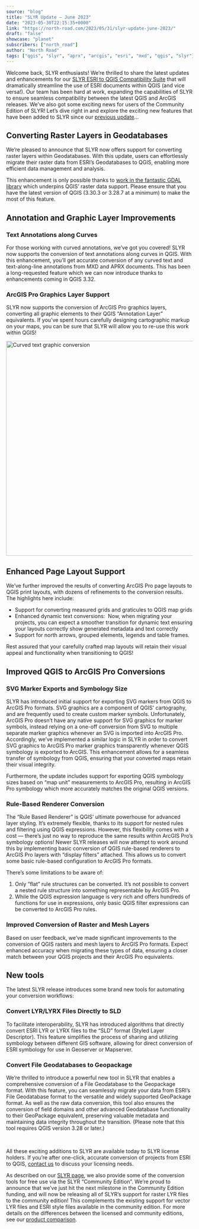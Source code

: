 ```yaml
---
source: "blog"
title: "SLYR Update — June 2023"
date: "2023-05-30T22:15:35+0000"
link: "https://north-road.com/2023/05/31/slyr-update-june-2023/"
draft: "false"
showcase: "planet"
subscribers: ["north_road"]
author: "North Road"
tags: ["qgis", "slyr", "aprx", "arcgis", "esri", "mxd", "qgis", "slyr"]
---
```


<div>Welcome back, SLYR enthusiasts! We&#8217;re thrilled to share the latest updates and enhancements for our <a href="https://north-road.com/slyr/">SLYR ESRI to QGIS Compatibility Suite</a> that will dramatically streamline the use of ESRI documents within QGIS (and vice versa!). Our team has been hard at work, expanding the capabilities of SLYR to ensure seamless compatibility between the latest QGIS and ArcGIS releases. We&#8217;ve also got some exciting news for users of the Community Edition of SLYR! Let&#8217;s dive right in and explore the exciting new features that have been added to SLYR since our <a href="https://north-road.com/2022/11/04/slyr-update-november-2022/">previous update</a>&#8230;</div>
<div>
<h2>Converting Raster Layers in Geodatabases</h2>
<p>We&#8217;re pleased to announce that SLYR now offers support for converting raster layers within Geodatabases. With this update, users can effortlessly migrate their raster data from ESRI&#8217;s Geodatabases to QGIS, enabling more efficient data management and analysis.</p>
<p>This enhancement is only possible thanks to <a href="https://gdal.org/drivers/raster/openfilegdb.html">work in the fantastic GDAL library</a> which underpins QGIS&#8217; raster data support. Please ensure that you have the latest version of QGIS (3.30.3 or 3.28.7 at a minimum) to make the most of this feature.</p>
</div>
<h2>Annotation and Graphic Layer Improvements</h2>
<h3>Text Annotations along Curves</h3>
<p>For those working with curved annotations, we&#8217;ve got you covered! SLYR now supports the conversion of text annotations along curves in QGIS. With this enhancement, you&#8217;ll get accurate conversion of any curved text and text-along-line annotations from MXD and APRX documents. This has been a long-requested feature which we can now introduce thanks to enhancements coming in QGIS 3.32.</p>
<h3>ArcGIS Pro Graphics Layer Support</h3>
<p>SLYR now supports the conversion of ArcGIS Pro graphics layers, converting all graphic elements to their QGIS &#8220;Annotation Layer&#8221; equivalents. If you&#8217;ve spent hours carefully designing cartographic markup on your maps, you can be sure that SLYR will allow you to re-use this work within QGIS!</p>
<p><img alt="Curved text graphic conversion" class="size-full wp-image-212544 aligncenter" height="579" src="https://north-road.com/wp-content/uploads/2023/05/Screenshot-from-2023-05-30-11-31-47.png" width="802" /></p>
<h2>Enhanced Page Layout Support</h2>
<div>
<p>We&#8217;ve further improved the results of converting ArcGIS Pro page layouts to QGIS print layouts, with dozens of refinements to the conversion results. The highlights here include:</p>
<ul>
<li>Support for converting measured grids and graticules to QGIS map grids</li>
<li>Enhanced dynamic text conversions:  Now, when migrating your projects, you can expect a smoother transition for dynamic text ensuring your layouts correctly show generated metadata and text correctly</li>
<li>Support for north arrows, grouped elements, legends and table frames.</li>
</ul>
<p>Rest assured that your carefully crafted map layouts will retain their visual appeal and functionality when transitioning to QGIS!</p>
</div>
<h2>Improved QGIS to ArcGIS Pro Conversions</h2>
<div>
<h3>SVG Marker Exports and Symbology Size</h3>
<p>SLYR has introduced initial support for exporting SVG markers from QGIS to ArcGIS Pro formats. SVG graphics are a component of QGIS&#8217; cartography, and are frequently used to create custom marker symbols. Unfortunately, ArcGIS Pro doesn&#8217;t have any native support for SVG graphics for marker symbols, instead relying on a one-off conversion from SVG to multiple separate marker graphics whenever an SVG is imported into ArcGIS Pro. Accordingly, we&#8217;ve implemented a similar logic in SLYR in order to convert SVG graphics to ArcGIS Pro marker graphics transparently whenever QGIS symbology is exported to ArcGIS. This enhancement allows for a seamless transfer of symbology from QGIS, ensuring that your converted maps retain their visual integrity.</p>
<p>Furthermore, the update includes support for exporting QGIS symbology sizes based on &#8220;map unit&#8221; measurements to ArcGIS Pro, resulting in ArcGIS Pro symbology which more accurately matches the original QGIS versions.</p>
<h3>Rule-Based Renderer Conversion</h3>
<p>The &#8220;Rule Based Renderer&#8221; is QGIS&#8217; ultimate powerhouse for advanced layer styling. It&#8217;s extremely flexible, thanks to its support for nested rules and filtering using QGIS expressions. However, this flexibility comes with a cost &#8212; there&#8217;s just no way to reproduce the same results within ArcGIS Pro&#8217;s symbology options! Newer SLYR releases will now attempt to work around this by implementing basic conversion of QGIS rule-based renderers to ArcGIS Pro layers with &#8220;display filters&#8221; attached. This allows us to convert some basic rule-based configuration to ArcGIS Pro formats.</p>
<p>There&#8217;s some limitations to be aware of:</p>
<ol>
<li>Only &#8220;flat&#8221; rule structures can be converted. It&#8217;s not possible to convert a nested rule structure into something representable by ArcGIS Pro.</li>
<li>While the QGIS expression language is very rich and offers hundreds of functions for use in expressions, only basic QGIS filter expressions can be converted to ArcGIS Pro rules.</li>
</ol>
<div>
<h3>Improved Conversion of Raster and Mesh Layers</h3>
<p>Based on user feedback, we&#8217;ve made significant improvements to the conversion of QGIS rasters and mesh layers to ArcGIS Pro formats. Expect enhanced accuracy when migrating these types of data, ensuring a closer match between your QGIS projects and their ArcGIS Pro equivalents.</p>
</div>
</div>
<h2>New tools</h2>
<p>The latest SLYR release introduces some brand new tools for automating your conversion workflows:</p>
<div>
<h3>Convert LYR/LYRX Files Directly to SLD</h3>
<p>To facilitate interoperability, SLYR has introduced algorithms that directly convert ESRI LYR or LYRX files to the &#8220;SLD&#8221; format (Styled Layer Descriptor). This feature simplifies the process of sharing and utilizing symbology between different GIS software, allowing for direct conversion of ESRI symbology for use in Geoserver or Mapserver.</p>
</div>
<div>
<h3>Convert File Geodatabases to Geopackage</h3>
<p>We&#8217;re thrilled to introduce a powerful new tool in SLYR that enables a comprehensive conversion of a File Geodatabase to the Geopackage format. With this feature, you can seamlessly migrate your data from ESRI&#8217;s File Geodatabase format to the versatile and widely supported GeoPackage format. As well as the raw data conversion, this tool also ensures the conversion of field domains and other advanced Geodatabase functionality to their GeoPackage equivalent, preserving valuable metadata and maintaining data integrity throughout the transition. (Please note that this tool requires QGIS version 3.28 or later.)</p>
</div>
<p>&nbsp;</p>
<p>All these exciting additions to SLYR are available today to SLYR license holders. If you&#8217;re after one-click, accurate conversion of projects from ESRI to QGIS, <a href="https://north-road.com/contact/">contact us</a> to discuss your licensing needs.</p>
<p>As described on our <a href="https://north-road.com/slyr/#pledge">SLYR page</a>, we also provide some of the conversion tools for free use via the SLYR &#8220;Community Edition&#8221;. We&#8217;re proud to announce that we&#8217;ve just hit the next milestone in the Community Edition funding, and will now be releasing all of SLYR&#8217;s support for raster LYR files to the community edition! This complements the existing support for vector LYR files and ESRI style files available in the community edition. For more details on the differences between the licensed and community editions, see our <a href="https://north-road.com/slyr/#features">product comparison</a>.</p>
